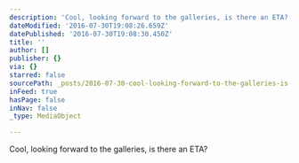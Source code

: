 ```yaml
---
description: 'Cool, looking forward to the galleries, is there an ETA?'
dateModified: '2016-07-30T19:08:26.659Z'
datePublished: '2016-07-30T19:08:30.450Z'
title: ''
author: []
publisher: {}
via: {}
starred: false
sourcePath: _posts/2016-07-30-cool-looking-forward-to-the-galleries-is-there-an-eta.md
inFeed: true
hasPage: false
inNav: false
_type: MediaObject

---
```

Cool, looking forward to the galleries, is there an ETA?